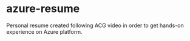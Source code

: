 # azure-resume
Personal resume created following ACG video in order to get hands-on experience on Azure platform.
